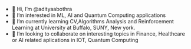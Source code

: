 - 👋 Hi, I’m @adityaabothra
- 👀 I’m interested in ML, AI and Quantum Computing applications
- 🌱 I’m currently learning CV,Algorithms Analysis and Reinforcement Learning at University at Buffalo, SUNY, New york.
- 💞️ I’m looking to collaborate on interesting topics in Finance, Healthcare or AI related aplications in IOT, Quantum Computing

<!---
adityaabothra/adityaabothra is a ✨ special ✨ repository because its `README.md` (this file) appears on your GitHub profile.
You can click the Preview link to take a look at your changes.
--->

